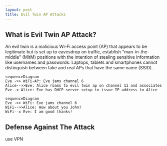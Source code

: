 ```yaml
---
layout: post
title: Evil Twin AP Attacks
---
```


## What is Evil Twin AP Attack?

An evil twin is a malicious Wi-Fi access point (AP) that appears to be legitimate but is set up to eavesdrop on traffic, establish "man-in-the-middle" (MitM) positions with the intention of stealing sensitive information like usernames and passwords. Laptops, tablets and smartphones cannot distinguish between fake and real APs that have the same name (SSID).

```mermaid
sequenceDiagram
Eve ->> WiFi-AP: Eve jams channel 6
Alice-->>Eve: Alice roams to evil twin ap on channel 11 and associates
Eve--x Alice: Eve has DHCP server setup to issue IP address to Alice
```

```mermaid
sequenceDiagram
Eve ->> WiFi: Eve jams channel 6
WiFi-->>Alice: How about you John?
WiFi--x Eve: I am good thanks!
```

## Defense Against The Attack
use VPN
<!--stackedit_data:
eyJoaXN0b3J5IjpbMTM2ODE4NjE4MSwzMDE5MDU5NTBdfQ==
-->
